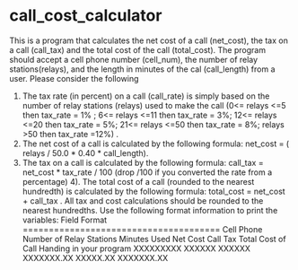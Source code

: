# call_cost_calculator
This is a program that calculates the net cost of a call (net_cost), the tax on a call (call_tax) and the total cost of the call (total_cost). The program should accept a cell phone number (cell_num), the number of
relay stations(relays), and the length in minutes of the cal (call_length) from a user. Please consider the following
1) The tax rate (in percent) on a call (call_rate) is simply based on the number of relay stations (relays) used to make the call (0<= relays <=5 then tax_rate = 1% ; 6<= relays <=11 then tax_rate = 3%; 12<= relays <=20 then tax_rate = 5%; 21<= relays <=50 then tax_rate = 8%; relays >50 then tax_rate =12%) .
2) The net cost of a call is calculated by the following formula: net_cost = ( relays / 50.0 * 0.40 * call_length).
3) The tax on a call is calculated by the following
formula: call_tax = net_cost * tax_rate / 100 (drop /100 if you converted the
rate from a percentage)
4). The total cost of a call (rounded to the nearest hundredth) is calculated by the following formula: total_cost = net_cost + call_tax . All tax and
cost calculations should be rounded to the nearest hundredths. Use the following format information to print the variables:
Field Format ======================================
Cell Phone
Number of Relay Stations Minutes Used
Net Cost
Call Tax
Total Cost of Call
Handing in your program
XXXXXXXXX
XXXXXX
XXXXXX
XXXXXXX.XX XXXXX.XX
XXXXXXX.XX
